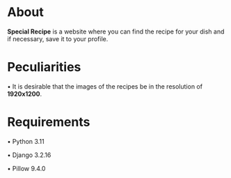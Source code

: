 # About

**Special Recipe** is a website where you can find the recipe for your dish and if necessary, save it to your profile.

# Peculiarities

• It is desirable that the images of the recipes be in the resolution of **1920x1200**.

# Requirements

• Python 3.11

• Django 3.2.16

• Pillow 9.4.0
